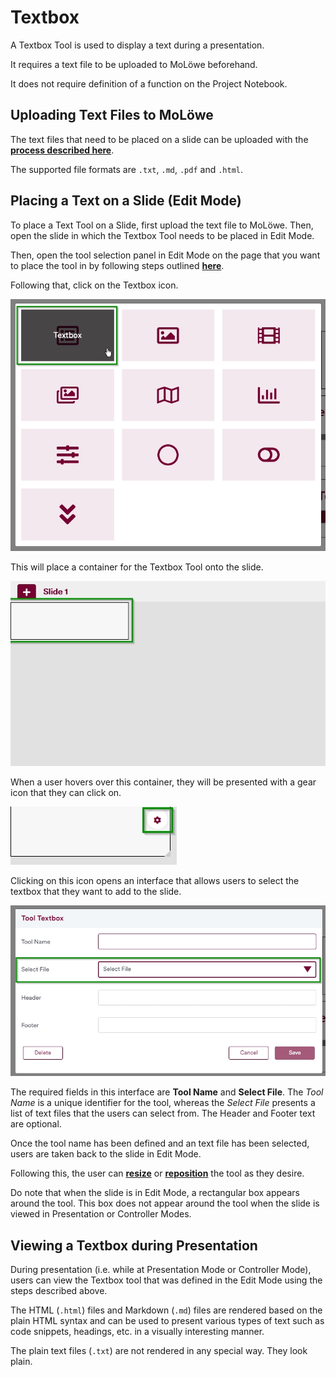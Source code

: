 # Textbox

A Textbox Tool is used to display a text during a presentation.

It requires a text file to be uploaded to MoLöwe beforehand.

It does not require definition of a function on the Project Notebook.

## **Uploading Text Files to MoLöwe**

The text files that need to be placed on a slide can be uploaded with the
[**process described here**](docs/edit-mode/03_files.md#2-upload-a-new-file).

The supported file formats are `.txt`, `.md`, `.pdf` and `.html`.

## **Placing a Text on a Slide (Edit Mode)**

To place a Text Tool on a Slide, first upload the text file to MoLöwe.
Then, open the slide in which the Textbox Tool needs to be placed in Edit Mode.

Then, open the tool selection panel in Edit Mode on the page that you want to place the tool in by following steps
outlined [**here**](docs/03-edit-mode/05_slides.md#4-editing-slides-edit-mode).

Following that, click on the Textbox icon.

![](/img/doc/69_textbox.jpg)

This will place a container for the Textbox Tool onto the slide.

![](/img/doc/38_tool_field.jpg)

When a user hovers over this container, they will be presented with a gear icon that they can click on.

![](/img/doc/39_hover_tool_container.jpg)

Clicking on this icon opens an interface that allows users to select the textbox that they want to add to the slide.

![](/img/doc/69_textbox_1.jpg)

The required fields in this interface are **Tool Name** and **Select File**. The *Tool Name* is a unique identifier for the tool,
whereas the *Select File* presents a list of text files that the users can select from. The Header and Footer text are optional.

Once the tool name has been defined and an text file has been selected, users are taken back to the slide in Edit Mode.

Following this, the user can [**resize**](00_overview.md#resize-a-tool) or [**reposition**](00_overview.md#reposition-a-tool)
the tool as they desire.

Do note that when the slide is in Edit Mode, a rectangular box appears around the tool.
This box does not appear around the tool when the slide is viewed in Presentation or Controller Modes.

## **Viewing a Textbox during Presentation**

During presentation (i.e. while at Presentation Mode or Controller Mode), users can view the Textbox tool that was defined
in the Edit Mode using the steps described above.

The HTML (`.html`) files and Markdown (`.md`) files are rendered based on the plain HTML syntax and can be used to present
various types of text such as code snippets, headings, etc. in a visually interesting manner.

The plain text files (`.txt`) are not rendered in any special way. They look plain.
